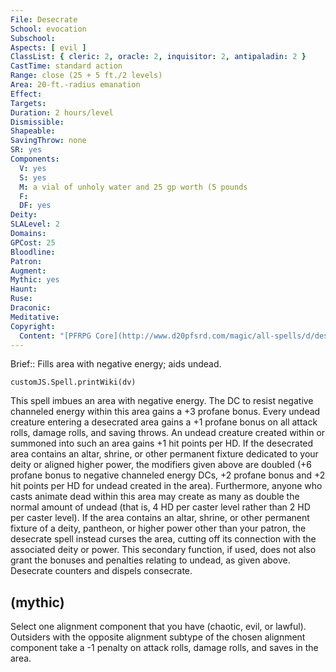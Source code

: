 ```yaml
---
File: Desecrate
School: evocation
Subschool: 
Aspects: [ evil ]
ClassList: { cleric: 2, oracle: 2, inquisitor: 2, antipaladin: 2 }
CastTime: standard action
Range: close (25 + 5 ft./2 levels)
Area: 20-ft.-radius emanation
Effect: 
Targets: 
Duration: 2 hours/level
Dismissible: 
Shapeable: 
SavingThrow: none
SR: yes
Components:
  V: yes
  S: yes
  M: a vial of unholy water and 25 gp worth (5 pounds
  F: 
  DF: yes
Deity: 
SLALevel: 2
Domains: 
GPCost: 25
Bloodline: 
Patron: 
Augment: 
Mythic: yes
Haunt: 
Ruse: 
Draconic: 
Meditative: 
Copyright:
  Content: "[PFRPG Core](http://www.d20pfsrd.com/magic/all-spells/d/desecrate)"
---
```

Brief:: Fills area with negative energy; aids undead.

```dataviewjs
customJS.Spell.printWiki(dv)
```

This spell imbues an area with negative energy. The DC to resist negative channeled energy within this area gains a +3 profane bonus. Every undead creature entering a desecrated area gains a +1 profane bonus on all attack rolls, damage rolls, and saving throws.  An undead creature created within or summoned into such an area gains +1 hit points per HD. If the desecrated area contains an altar, shrine, or other permanent fixture dedicated to your deity or aligned higher power, the modifiers given above are doubled (+6 profane bonus to negative channeled energy DCs, +2 profane bonus and +2 hit points per HD for undead created in the area).  Furthermore, anyone who casts animate dead within this area may create as many as double the normal amount of undead (that is, 4 HD per caster level rather than 2 HD per caster level).  If the area contains an altar, shrine, or other permanent fixture of a deity, pantheon, or higher power other than your patron, the desecrate spell instead curses the area, cutting off its connection with the associated deity or power. This secondary function, if used, does not also grant the bonuses and penalties relating to undead, as given above.  Desecrate counters and dispels consecrate.


## (mythic)

Select one alignment component that you have (chaotic, evil, or lawful). Outsiders with the opposite alignment subtype of the chosen alignment component take a -1 penalty on attack rolls, damage rolls, and saves in the area.
